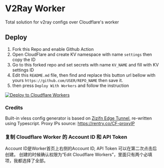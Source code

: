 # V2Ray Worker
 Total solution for v2ray configs over Cloudflare's worker

## Deploy 
 1. Fork this Repo and enable Github Action
 2. Open CloudFlare and create KV namespace with name `settings` then copy the ID
 3. Go to this forked repo and set secrets with name `KV_NAME` and fill with KV settings ID
 4. Edit this `README.md` file, then find and replace this button url bellow with yours `https://github.com/USER/REPO_NAME` then save it.
 5. then press `Deploy With Workers` and follow the instruction

[![Deploy to Cloudflare Workers](https://deploy.workers.cloudflare.com/button)](https://deploy.workers.cloudflare.com/?url=https://github.com/KevinWee/v2ray-worker)

### Credits
Built-in vless config generator is based on [Zizifn Edge Tunnel](https://github.com/zizifn/edgetunnel), re-written using Typescript.
Proxy IPs source: https://rentry.co/CF-proxyIP

### 复制 Cloudflare Worker 的 Account ID 和 API Token
Account ID是Worker首页上右侧的Account ID, API Token 可以在第二次点击后创建。
创建的时候确认权限为“Edit Cloudflare Workers”，里面只有两个必填项，我都选择了全部。
